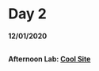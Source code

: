 # Day 2
__12/01/2020__

##

###

###

###

#### Afternoon Lab: [Cool Site](https://trevor-r-allen.github.io/coolsite/)
